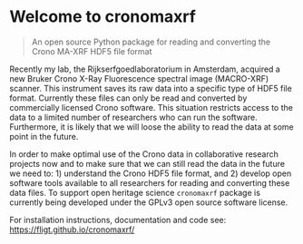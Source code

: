 # Welcome to cronomaxrf 
> An open source Python package for reading and converting the Crono MA-XRF HDF5 file format  


Recently my lab, the Rijkserfgoedlaboratorium in Amsterdam, acquired a new Bruker Crono X-Ray Fluorescence spectral image (MACRO-XRF) scanner. This instrument saves its raw data into a specific type of HDF5 file format. Currently these files can only be read and converted by commercially licensed Crono software. This situation restricts access to the data to a limited number of researchers who can run the software. Furthermore, it is likely that we will loose the ability to read the data at some point in the future.   


In order to make optimal use of the Crono data in collaborative research projects now and to make sure that we can still read the data in the future we need to: 1) understand the Crono HDF5 file format, and 2) develop open software tools available to all researchers for reading and converting these data files. To support open heritage science `cronomaxrf` package is currently being developed under the GPLv3 open source software license. 

For installation instructions, documentation and code see: https://fligt.github.io/cronomaxrf/    
